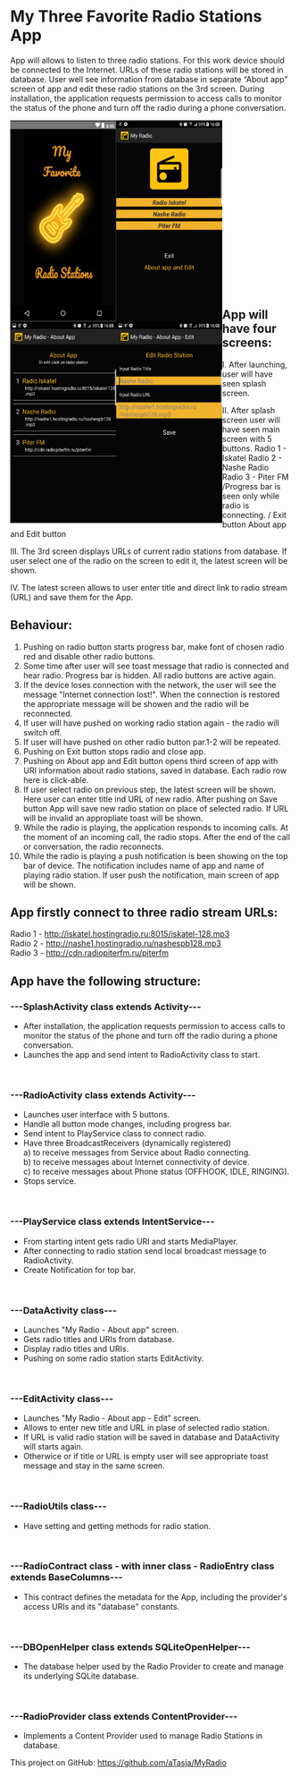 ﻿My Three Favorite Radio Stations App
=====================================
App will allows to listen to three radio stations. 
For this work device should be connected to the Internet. 
URLs of these radio stations will be stored in database. 
User well see information from database in separate “About app” screen of app and edit these radio stations on the 3rd screen. 
During installation, the application requests permission to access calls to monitor the status of the phone and turn off the radio during a phone conversation.

<a href="url"><img src="https://github.com/aTasja/MyRadio/raw/master/00pics/splash_screen.png" align="left" height="360" width="190"></a><a href="url"><img src="https://github.com/aTasja/MyRadio/raw/master/00pics/main_screen.png" align="left" height="360" width="190"></a><a href="url"><img src="https://github.com/aTasja/MyRadio/raw/master/00pics/about_screen.png" align="left" height="360" width="190"></a><a href="url"><img src="https://github.com/aTasja/MyRadio/raw/master/00pics/edit_screen.png" align="left" height="360" width="190"></a>  
<br/>  
<br/>  
<br/>  
<br/>  
<br/>  
<br/>  
<br/>  
<br/>  
<br/>  

App will have four screens:
---------------------------

I. After launching, user will have seen splash screen.

II. After splash screen user will have seen main screen with 5 buttons.
Radio 1 - Iskatel 
Radio 2 - Nashe Radio
Radio 3 - Piter FM
/Progress bar is seen only while radio is connecting. /
Exit button
About app and Edit button

III. The 3rd screen displays URLs of current radio stations from database. If user select one of the radio on the screen to edit it, the latest screen will be shown.

IV. The latest screen allows to user enter title and direct link to radio stream (URL) and save them for the App.

Behaviour:
----------
1. Pushing on radio button starts progress bar, make font of chosen radio red and disable other radio buttons.
2. Some time after user will see toast message that radio is connected and hear radio.
	Progress bar is hidden. All radio buttons are active again. 
3. If the device loses connection with the network, the user will see the message "Internet connection lost!".
	When the connection is restored the appropriate message will be showen and the radio will be reconnected.
4. If user will have pushed on working radio station again - the radio will switch off.
5. If user will have pushed on other radio button par.1-2 will be repeated.
5. Pushing on Exit button stops radio and close app.
6. Pushing on About app and Edit button opens third screen of app with URI information about radio stations, saved in database. 
	Each radio row here is click-able. 
7. If user select radio on previous step, the latest screen will be shown. Here user can enter title ind URL of new radio. 
   After pushing on Save button App will save new radio station on place of selected radio.
   If URL will be invalid an appropliate toast will be shown.
8. While the radio is playing, the application responds to incoming calls. 
   At the moment of an incoming call, the radio stops. After the end of the call or conversation, the radio reconnects.
9. While the radio is playing a push notification is been showing on the top bar of device. 
   The notification  includes name of app and name of playing radio station. 
   If user push the notification, main screen of app will be shown. 

App firstly connect to three radio stream URLs:
-----------------------------------------------
Radio 1 - http://iskatel.hostingradio.ru:8015/iskatel-128.mp3<br/>
Radio 2 - http://nashe1.hostingradio.ru/nashespb128.mp3<br/>
Radio 3 - http://cdn.radiopiterfm.ru/piterfm<br/>

App have the following structure:
---------------------------------

### ---SplashActivity class extends Activity--- <br/>
- After installation, the application requests permission to access calls to monitor the status of the phone and turn off the radio during a phone conversation.
- Launches the app and send intent to RadioActivity class to start.<br/>
<br/>

### ---RadioActivity class extends Activity---  <br/>
- Launches user interface with 5 buttons.<br/>
- Handle all button mode changes, including progress bar.<br/>
- Send intent to PlayService class to connect radio.<br/>
- Have three BroadcastReceivers (dynamically registered) <br/>
	a) to receive messages from Service about Radio connecting.<br/>
	b) to receive messages about Internet connectivity of device.<br/>
	c) to receive messages about Phone status (OFFHOOK, IDLE, RINGING). <br/>
- Stops service.<br/>
<br/>

### ---PlayService class extends IntentService---  <br/>
- From starting intent gets radio URI and starts MediaPlayer.<br/>
- After connecting to radio station send local broadcast message to RadioActivity.<br/>
- Create Notification for top bar.<br/>
<br/>

### ---DataActivity class---  <br/>
- Launches "My Radio - About app" screen.<br/>
- Gets radio titles and URIs from database.<br/>
- Display radio titles and URIs.<br/>
- Pushing on some radio station starts EditActivity.<br/>
<br/>

### ---EditActivity class---  <br/>
- Launches "My Radio - About app - Edit" screen.<br/>
- Allows to enter new title and URL in plase of selected radio station.<br/>
- If URL is valid radio station will be saved in database and DataActivity will starts again.<br/>
- Otherwice or if title or URL is empty user will see appropriate toast message and stay in the same screen.<br/>
<br/>

### ---RadioUtils class---  <br/>
- Have setting and getting methods for radio station.<br/>
<br/>

### ---RadioContract class - with inner class - RadioEntry class extends BaseColumns---  <br/>
- This contract defines the metadata for the App, including the provider's access URIs and its "database" constants.<br/>
<br/>

### ---DBOpenHelper class extends SQLiteOpenHelper---  <br/>
- The database helper used by the Radio Provider to create and manage its underlying SQLite database.<br/>
<br/>

### ---RadioProvider class extends ContentProvider---  <br/>
- Implements a Content Provider used to manage Radio Stations in database.<br/>

This project on GitHub: https://github.com/aTasja/MyRadio

